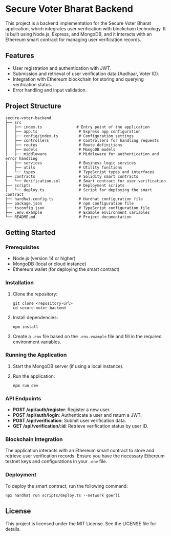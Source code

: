 # Secure Voter Bharat Backend

This project is a backend implementation for the Secure Voter Bharat application, which integrates user verification with blockchain technology. It is built using Node.js, Express, and MongoDB, and it interacts with an Ethereum smart contract for managing user verification records.

## Features

- User registration and authentication with JWT.
- Submission and retrieval of user verification data (Aadhaar, Voter ID).
- Integration with Ethereum blockchain for storing and querying verification status.
- Error handling and input validation.

## Project Structure

```
secure-voter-backend
├── src
│   ├── index.ts               # Entry point of the application
│   ├── app.ts                  # Express app configuration
│   ├── config/index.ts         # Configuration settings
│   ├── controllers             # Controllers for handling requests
│   ├── routes                  # Route definitions
│   ├── models                  # MongoDB models
│   ├── middleware              # Middleware for authentication and error handling
│   ├── services                # Business logic services
│   ├── utils                   # Utility functions
│   └── types                   # TypeScript types and interfaces
├── contracts                   # Solidity smart contracts
│   └── Verification.sol        # Smart contract for user verification
├── scripts                     # Deployment scripts
│   └── deploy.ts               # Script for deploying the smart contract
├── hardhat.config.ts           # Hardhat configuration file
├── package.json                # npm configuration file
├── tsconfig.json               # TypeScript configuration file
├── .env.example                # Example environment variables
└── README.md                   # Project documentation
```

## Getting Started

### Prerequisites

- Node.js (version 14 or higher)
- MongoDB (local or cloud instance)
- Ethereum wallet (for deploying the smart contract)

### Installation

1. Clone the repository:

   ```
   git clone <repository-url>
   cd secure-voter-backend
   ```

2. Install dependencies:

   ```
   npm install
   ```

3. Create a `.env` file based on the `.env.example` file and fill in the required environment variables.

### Running the Application

1. Start the MongoDB server (if using a local instance).
2. Run the application:

   ```
   npm run dev
   ```

### API Endpoints

- **POST /api/auth/register**: Register a new user.
- **POST /api/auth/login**: Authenticate a user and return a JWT.
- **POST /api/verification**: Submit user verification data.
- **GET /api/verification/:id**: Retrieve verification status by user ID.

### Blockchain Integration

The application interacts with an Ethereum smart contract to store and retrieve user verification records. Ensure you have the necessary Ethereum testnet keys and configurations in your `.env` file.

### Deployment

To deploy the smart contract, run the following command:

```
npx hardhat run scripts/deploy.ts --network goerli
```

## License

This project is licensed under the MIT License. See the LICENSE file for details.